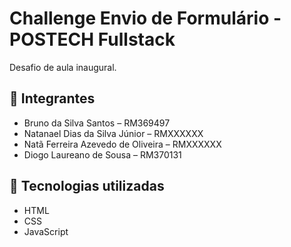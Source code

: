 # Challenge Envio de Formulário - POSTECH Fullstack

Desafio de aula inaugural.

## 👥 Integrantes
- Bruno da Silva Santos – RM369497
- Natanael Dias da Silva Júnior – RMXXXXXX
- Natã Ferreira Azevedo de Oliveira – RMXXXXXX
- Diogo Laureano de Sousa – RM370131

## 🚀 Tecnologias utilizadas
- HTML
- CSS
- JavaScript

